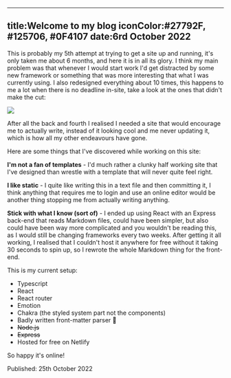 ----
title:Welcome to my blog
iconColor:#27792F, #125706, #0F4107
date:6rd October 2022
----

This is probably my 5th attempt at trying to get a site up and running, it's only taken me about 6 months, and here it is in all its glory. I think my main problem was that whenever I would start work I'd get distracted by some new framework or something that was more interesting that what I was currently using. I also redesigned everything about 10 times, this happens to me a lot when there is no deadline in-site, take a look at the ones that didn't make the cut:

![](https://i.imgur.com/v1PokV3.png)

After all the back and fourth I realised I needed a site that would encourage me to actually write, instead of it looking cool and me never updating it, which is how all my other endeavours have gone.

Here are some things that I've discovered while working on this site:

**I'm not a fan of templates** - I'd much rather a clunky half working site that I've designed than wrestle with a template that will never quite feel right.

**I like static** - I quite like writing this in a text file and then committing it, I think anything that requires me to login and use an online editor would be another thing stopping me from actually writing anything.

**Stick with what I know (sort of)** - I ended up using React with an Express back-end that reads Markdown files, could have been simpler, but also could have been way more complicated and you wouldn't be reading this, as I would still be changing frameworks every two weeks. After getting it all working, I realised that I couldn't host it anywhere for free without it taking 30 seconds to spin up, so I rewrote the whole Markdown thing for the front-end. 

This is my current setup:

- Typescript
- React
- React router
- Emotion
- Chakra (the styled system part not the components)
- Badly written front-matter parser 🫠
- ~~Node.js~~
- ~~Express~~
- Hosted for free on Netlify

So happy it's online!

Published: 25th October 2022
